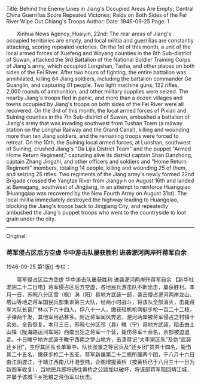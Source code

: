 Title: Behind the Enemy Lines in Jiang's Occupied Areas Are Empty; Central China Guerrillas Score Repeated Victories; Raids on Both Sides of the Fei River Wipe Out Chiang's Troops
Author: 
Date: 1946-09-25
Page: 1

　　Xinhua News Agency, Huaiyin, 22nd: The rear areas of Jiang's occupied territories are empty, and local militia and guerrillas are constantly attacking, scoring repeated victories. On the 1st of this month, a unit of the local armed forces of Xuefeng and Woyang counties in the 8th Sub-district of Suwan, attacked the 3rd Battalion of the National Soldier Training Corps of Jiang's army, which occupied Longshan, Tasha, and other places on both sides of the Fei River. After two hours of fighting, the entire battalion was annihilated, killing 64 Jiang soldiers, including the battalion commander Ge Guanglin, and capturing 81 people. Two light machine guns, 122 rifles, 2,000 rounds of ammunition, and other military supplies were seized. The nearby Jiang's troops fled in panic, and more than a dozen villages and towns occupied by Jiang's troops on both sides of the Fei River were all recovered. On the 3rd of this month, the local armed forces of Pixian and Suining counties in the 7th Sub-district of Suwan, ambushed a battalion of Jiang's army that was invading southwest from Tushan Town (a railway station on the Longhai Railway and the Grand Canal), killing and wounding more than ten Jiang soldiers, and the remaining troops were forced to retreat. On the 10th, the Suining local armed forces, at Luoshan, southwest of Suining, crushed Jiang's "Da Lijia District Team" and the puppet "Armed Home Return Regiment," capturing alive its district captain Shan Danzhong, captain Zhang Jingzhi, and other officers and soldiers and "Home Return Regiment" members, totaling 14 people, killing and wounding 25 of them, and seizing 25 rifles. Two regiments of the Jiang army's newly formed 22nd Brigade crossed the Yangtze River from Jiangyin on August 16th and landed at Bawagang, southwest of Jingjiang, in an attempt to reinforce Huangqiao (Huangqiao was recovered by the New Fourth Army on August 31st). The local militia immediately destroyed the highway leading to Huangqiao, blocking the Jiang's troops back to Jingjiang City, and repeatedly ambushed the Jiang's puppet troops who went to the countryside to loot grain under the city.



<hr /> 

Original: 


### 蒋军侵占区后方空虚  华中游击队屡获胜利  进袭淝河两岸歼蒋军自余

1946-09-25
第1版()
专栏：

　　蒋军侵占区后方空虚
    华中游击队屡获胜利
    进袭淝河两岸歼蒋军自余
    【新华社淮阴二十二日电】蒋军侵占区后方空虚，各地民兵游击队不断出击，屡获胜利。本月一日，苏皖八分区雪（枫）涡（阳）县地方武装一部，袭击侵占淝河两岸龙山、塔山等地之蒋军国民兵部集训第三大队，经两小时战斗，将该队全部消灭，击毙蒋军大队长葛广林以下六十四人，俘八十一人，缴获轻机枪两挺步枪一百二十二枝，子弹两千发，其他军用品甚多。附近蒋军闻风奔逃，淝河两岸被蒋军侵占之村镇十余处，全告恢复。本月三日，苏皖七分区邳（县）睢（宁）县地方武装，阻击由土山镇（陇海路运河车站）西南出犯之蒋军一个营，毙伤蒋军十余名，余部被迫退走。十日睢宁地方武装于睢宁西南之罗山地方，击溃蒋记“大李家区队”及伪“武装还乡团”，生俘其区队长单箪中、队长张景之等官兵及“还乡团”员共十四名，毙伤其二十五名，缴获步枪二十五支。蒋军新编第二十二旅所属两个团，于八月十六日由江阴渡江，于靖江西南八圩港登陆，企图增援黄桥（按黄桥已于八月三十一日为新四军收复），当地民兵即将通往黄桥之公路加以破坏，将该部蒋军阻回靖江城，并屡予该城下乡抢粮之蒋伪军以伏击。
